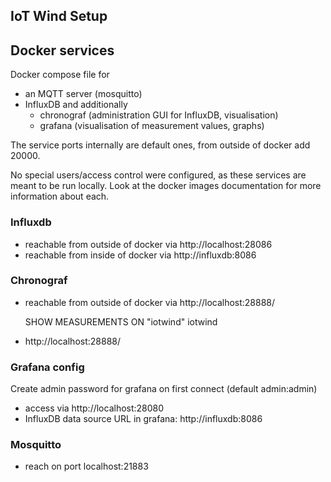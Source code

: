 ## IoT Wind Setup 

## Docker services

Docker compose file for 
* an MQTT server (mosquitto)
* InfluxDB and additionally 
    * chronograf (administration GUI for InfluxDB, visualisation)
    * grafana (visualisation of measurement values, graphs)

The service ports internally are default ones, from outside of docker add 20000.

No special users/access control were configured, as these services are meant to be run locally. 
Look at the docker images documentation for more information about each.

### Influxdb

* reachable from outside of docker via http://localhost:28086
* reachable from inside of docker via http://influxdb:8086

### Chronograf

* reachable from outside of docker via http://localhost:28888/ 

    SHOW MEASUREMENTS ON "iotwind"
    iotwind

* http://localhost:28888/

### Grafana config

Create admin password for grafana on first connect (default admin:admin)
* access via http://localhost:28080
* InfluxDB data source URL in grafana: http://influxdb:8086

### Mosquitto

* reach on port localhost:21883


